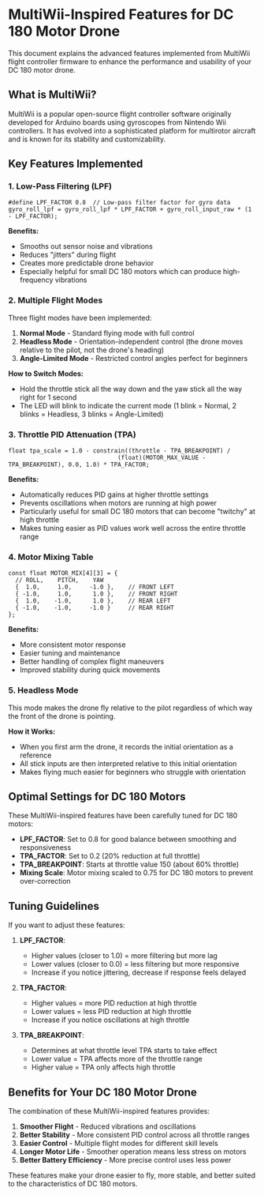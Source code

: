 # MultiWii-Inspired Features for DC 180 Motor Drone

This document explains the advanced features implemented from MultiWii flight controller firmware to enhance the performance and usability of your DC 180 motor drone.

## What is MultiWii?

MultiWii is a popular open-source flight controller software originally developed for Arduino boards using gyroscopes from Nintendo Wii controllers. It has evolved into a sophisticated platform for multirotor aircraft and is known for its stability and customizability.

## Key Features Implemented

### 1. Low-Pass Filtering (LPF)

```arduino
#define LPF_FACTOR 0.8  // Low-pass filter factor for gyro data
gyro_roll_lpf = gyro_roll_lpf * LPF_FACTOR + gyro_roll_input_raw * (1 - LPF_FACTOR);
```

**Benefits:**
- Smooths out sensor noise and vibrations
- Reduces "jitters" during flight
- Creates more predictable drone behavior
- Especially helpful for small DC 180 motors which can produce high-frequency vibrations

### 2. Multiple Flight Modes

Three flight modes have been implemented:

1. **Normal Mode** - Standard flying mode with full control
2. **Headless Mode** - Orientation-independent control (the drone moves relative to the pilot, not the drone's heading)
3. **Angle-Limited Mode** - Restricted control angles perfect for beginners

**How to Switch Modes:**
- Hold the throttle stick all the way down and the yaw stick all the way right for 1 second
- The LED will blink to indicate the current mode (1 blink = Normal, 2 blinks = Headless, 3 blinks = Angle-Limited)

### 3. Throttle PID Attenuation (TPA)

```arduino
float tpa_scale = 1.0 - constrain((throttle - TPA_BREAKPOINT) / 
                               (float)(MOTOR_MAX_VALUE - TPA_BREAKPOINT), 0.0, 1.0) * TPA_FACTOR;
```

**Benefits:**
- Automatically reduces PID gains at higher throttle settings
- Prevents oscillations when motors are running at high power
- Particularly useful for small DC 180 motors that can become "twitchy" at high throttle
- Makes tuning easier as PID values work well across the entire throttle range

### 4. Motor Mixing Table

```arduino
const float MOTOR_MIX[4][3] = {
  // ROLL,    PITCH,    YAW
  {  1.0,     1.0,     -1.0 },    // FRONT LEFT
  { -1.0,     1.0,      1.0 },    // FRONT RIGHT
  {  1.0,    -1.0,      1.0 },    // REAR LEFT
  { -1.0,    -1.0,     -1.0 }     // REAR RIGHT
};
```

**Benefits:**
- More consistent motor response
- Easier tuning and maintenance
- Better handling of complex flight maneuvers
- Improved stability during quick movements

### 5. Headless Mode

This mode makes the drone fly relative to the pilot regardless of which way the front of the drone is pointing.

**How it Works:**
- When you first arm the drone, it records the initial orientation as a reference
- All stick inputs are then interpreted relative to this initial orientation
- Makes flying much easier for beginners who struggle with orientation

## Optimal Settings for DC 180 Motors

These MultiWii-inspired features have been carefully tuned for DC 180 motors:

- **LPF_FACTOR**: Set to 0.8 for good balance between smoothing and responsiveness
- **TPA_FACTOR**: Set to 0.2 (20% reduction at full throttle)
- **TPA_BREAKPOINT**: Starts at throttle value 150 (about 60% throttle)
- **Mixing Scale**: Motor mixing scaled to 0.75 for DC 180 motors to prevent over-correction

## Tuning Guidelines

If you want to adjust these features:

1. **LPF_FACTOR**:
   - Higher values (closer to 1.0) = more filtering but more lag
   - Lower values (closer to 0.0) = less filtering but more responsive
   - Increase if you notice jittering, decrease if response feels delayed

2. **TPA_FACTOR**:
   - Higher values = more PID reduction at high throttle
   - Lower values = less PID reduction at high throttle
   - Increase if you notice oscillations at high throttle

3. **TPA_BREAKPOINT**:
   - Determines at what throttle level TPA starts to take effect
   - Lower value = TPA affects more of the throttle range
   - Higher value = TPA only affects high throttle

## Benefits for Your DC 180 Motor Drone

The combination of these MultiWii-inspired features provides:

1. **Smoother Flight** - Reduced vibrations and oscillations
2. **Better Stability** - More consistent PID control across all throttle ranges
3. **Easier Control** - Multiple flight modes for different skill levels
4. **Longer Motor Life** - Smoother operation means less stress on motors
5. **Better Battery Efficiency** - More precise control uses less power

These features make your drone easier to fly, more stable, and better suited to the characteristics of DC 180 motors. 